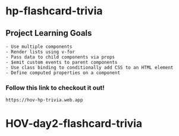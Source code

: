 # hp-flashcard-trivia

## Project Learning Goals
```
- Use multiple components
- Render lists using v-for
- Pass data to child components via props
- $emit custom events to parent components
- Use class binding to conditionally add CSS to an HTML element
- Define computed properties on a component
```

### Follow this link to checkout it out!
```
https://hov-hp-trivia.web.app
```
# HOV-day2-flashcard-trivia
